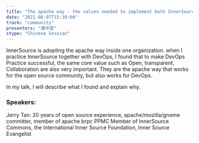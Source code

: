 ```yaml
---
title: "The apache way - the values needed to implement both InnerSource and DevOps within the enterprise"
date: "2021-08-07T15:10:00"
track: "community"
presenters: "谭中意"
stype: "Chinese Session"
---
```

InnerSource is adopting the apache way inside one organization. when I practice InnerSource together with DevOps, I found that to make DevOps Practice successful, the same core value such as Open, transparent, Collaboration are also very important. They are the apache way that works for the open source community, but also works for DevOps.


 In my talk, I will describe what I found and explain why.
 ### Speakers:
 Jerry Tan: 20 years of open source experience, apache/mozilla/gnome committer, member of apache brpc PPMC
Member of InnerSource Commons, the International Inner Source Foundation, Inner Source Evangelist
